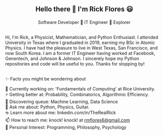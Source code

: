 <h2> <p align="center"> Hello there 👋 I'm Rick Flores 😃 </h2>
   
<p align="center"> 
  Software Developer 🌱 IT Engineer 🌱 Explorer
</p>

<br>
Hi, I'm Rick, a Physicist, Mathematician, and Python Enthusiast. 
I attended University in Texas where I graduated in 2019, earning my BSc in Atomic Physics. 
I have had the pleasure to live in West Texas, San Francisco, and now South Korea.
I am a former IT Engineer having worked at Facebook, Genentech, and Johnson & Johnson.
I sincerely hope my Python repositories and code will be useful to you.
Thanks for stopping by! <br><br>


✨ Facts you might be wondering about <br>

🔭 Currently working on: 'Fundamentals of Computing' at Rice University. <br> 
⚡ Getting better at: Probability, Combinatorics, Algorithmic Efficiency. <br>
🌱 Discovering queue: Machine Learning, Data Science<br>
💬 Ask me about: Python, Physics, Guitar. <br>
☕ Learn more about me: linkedin.com/in/TheRealRick<br>
📫 How to reach me: knock! knock! at rmflores6@gmail.com <br>
💜 Personal Interest: Programming, Philosophy, Psychology <br>


<!--
**RickOrTreat/RickOrTreat** is a ✨ _special_ ✨ repository because its `README.md` (this file) appears on your GitHub profile.

Here are some ideas to get you started:

- 🔭 I’m currently working on ...
- 🌱 I’m currently learning ...
- 👯 I’m looking to collaborate on ...
- 🤔 I’m looking for help with ...
- 💬 Ask me about ...
- 📫 How to reach me: ...
- 😄 Pronouns: ...
- ⚡ Fun fact: ...
-->
